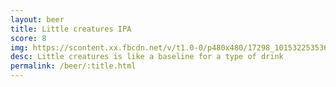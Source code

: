 ```yaml
---
layout: beer
title: Little creatures IPA
score: 8
img: https://scontent.xx.fbcdn.net/v/t1.0-0/p480x480/17298_10153225353618745_5211021832992114282_n.jpg?oh=8610a11f85abc4bb9dc4d652a98792f7&oe=58BE5F04
desc: Little creatures is like a baseline for a type of drink
permalink: /beer/:title.html
---
```

